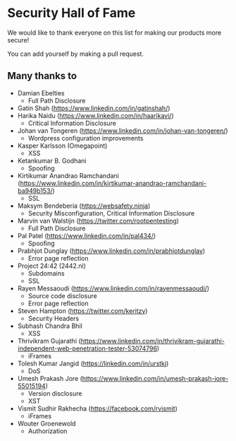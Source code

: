 # Security Hall of Fame
We would like to thank everyone on this list for making our products more secure!

You can add yourself by making a pull request.

## Many thanks to

 * Damian Ebelties
   * Full Path Disclosure
 * Gatin Shah (https://www.linkedin.com/in/gatinshah/)
 * Harika Naidu  (https://www.linkedin.com/in/haarikavi/)
   * Critical Information Disclosure
 * Johan van Tongeren (https://www.linkedin.com/in/johan-van-tongeren/)
   * Wordpress configuration improvements 
 * Kasper Karlsson (Omegapoint)
   * XSS
 * Ketankumar B. Godhani
   * Spoofing
 * Kirtikumar Anandrao Ramchandani (https://www.linkedin.com/in/kirtikumar-anandrao-ramchandani-ba949b153/)
   * SSL
 * Maksym Bendeberia (https://websafety.ninja)
   * Security Misconfiguration, Critical Information Disclosure
 * Marvin van Walstijn (https://twitter.com/rootpentesting)
   * Full Path Disclosure
 * Pal Patel (https://www.linkedin.com/in/pal434/)
   * Spoofing
 * Prabhjot Dunglay (https://www.linkedin.com/in/prabhjotdunglay)
   * Error page reflection
 * Project 24:42 (2442.nl)
   * Subdomains
   * SSL
 * Rayen Messaoudi (https://www.linkedin.com/in/rayenmessaoudi/)
   * Source code disclosure
   * Error page reflection
 * Steven Hampton (https://twitter.com/keritzy)
   * Security Headers
 * Subhash Chandra Bhil
   * XSS
 * Thrivikram Gujarathi (https://www.linkedin.com/in/thrivikram-gujarathi-independent-web-penetration-tester-53074796)
   * iFrames
 * Tolesh Kumar Jangid (https://linkedin.com/in/urstkj)
   * DoS
 * Umesh Prakash Jore (https://www.linkedin.com/in/umesh-prakash-jore-55015194)
   * Version disclosure
   * XST
 * Vismit Sudhir Rakhecha (https://facebook.com/rvismit)
   * iFrames
 * Wouter Groenewold
   * Authorization
